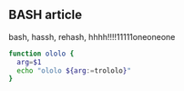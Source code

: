 <!--

---
title: Bash Article'
metadata:
  ololo: trolololo
---

-->

## BASH article

bash, hassh, rehash, hhhh!!!!11111oneoneone

```bash
function ololo {
  arg=$1
  echo "ololo ${arg:=trololo}"
}
```
